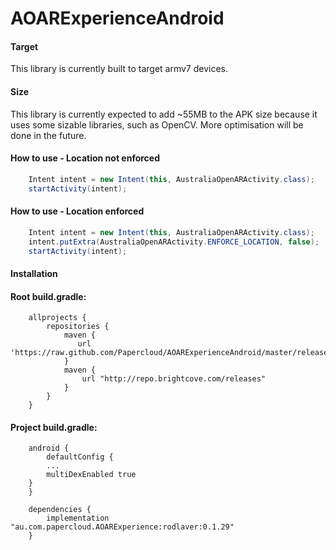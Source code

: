 # AOARExperienceAndroid
#### Target
This library is currently built to target armv7 devices.
#### Size
This library is currently expected to add ~55MB to the APK size because it uses some sizable libraries, such as OpenCV. More optimisation will be done in the future.

#### How to use - Location not enforced
```java
    Intent intent = new Intent(this, AustraliaOpenARActivity.class);
    startActivity(intent);
```
#### How to use - Location enforced
```java
    Intent intent = new Intent(this, AustraliaOpenARActivity.class);
    intent.putExtra(AustraliaOpenARActivity.ENFORCE_LOCATION, false);
    startActivity(intent);
```

#### Installation 
#### Root build.gradle:
```
    allprojects {
        repositories {
            maven {
               url 'https://raw.github.com/Papercloud/AOARExperienceAndroid/master/releases/'
            }
            maven {
                url "http://repo.brightcove.com/releases"
            }
        }
    }
```
#### Project build.gradle:
```
    android {
    	defaultConfig {
	    ...
	    multiDexEnabled true
	}
    }
	
    dependencies {
        implementation "au.com.papercloud.AOARExperience:rodlaver:0.1.29"
    }
```
